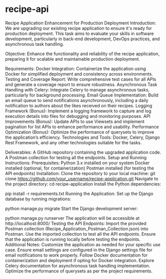 ﻿# recipe-api
Recipe Application Enhancement for Production Deployment
Introduction:
We are upgrading our existing recipe application to ensure it's ready for production deployment. This task aims to evaluate your skills in software development, particularly in back-end development, DevOps practices, and asynchronous task handling.

Objective:
Enhance the functionality and reliability of the recipe application, preparing it for scalable and maintainable production deployment.

Requirements:
Docker Integration: Containerize the application using Docker for simplified deployment and consistency across environments.
Testing and Coverage Report: Write comprehensive test cases for all APIs and generate a coverage report to ensure robustness.
Asynchronous Task Handling with Celery: Integrate Celery to manage asynchronous tasks, particularly for background processing.
Email Queue Implementation: Build an email queue to send notifications asynchronously, including a daily notification to authors about the likes received on their recipes.
Logging Framework (Bonus): Implement a logging framework to capture and log execution details into files for debugging and monitoring purposes.
API Improvements (Bonus): Update APIs to use Viewsets and implement pagination for list APIs to enhance performance and usability.
Performance Optimization (Bonus): Optimize the performance of querysets to improve the application’s efficiency.
Technologies and Tools:
Docker, Celery, Django Rest Framework, and any other technologies suitable for the tasks.

Deliverables:
A GitHub repository containing the upgraded application code.
A Postman collection for testing all the endpoints.
Setup and Running Instructions:
Prerequisites:
Python 3.x installed on your system
Docker installed (optional, for containerization)
Postman installed (for testing the API endpoints)
Installation:
Clone the repository to your local machine:
git clone https://github.com/your_username/recipe-application.git
Navigate to the project directory:
cd recipe-application
Install the Python dependencies:

pip install -r requirements.txt
Running the Application:
Set up the Django database by running migrations:

python manage.py migrate
Start the Django development server:

python manage.py runserver
The application will be accessible at http://localhost:8000/
Testing the API Endpoints:
Import the provided Postman collection (Recipe_Application_Postman_Collection.json) into Postman.
Use the imported collection to test all the API endpoints.
Ensure that the application is running locally before testing the endpoints.
Additional Notes:
Customize the application as needed for your specific use case.
Ensure email settings are configured in the Django settings file for email notifications to work properly.
Follow Docker documentation for containerization and deployment if opting for Docker integration.
Explore Celery documentation for asynchronous task handling implementation.
Optimize the performance of querysets as per the project requirements.
